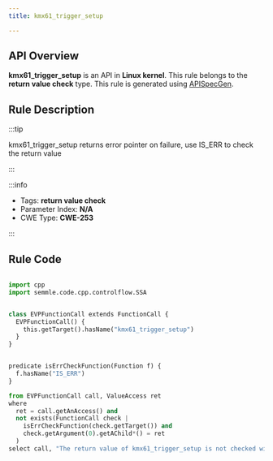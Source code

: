 ```yaml
---
title: kmx61_trigger_setup

---
```



## API Overview
**kmx61_trigger_setup** is an API in **Linux kernel**. This rule belongs to the **return value check** type. This rule is generated using [APISpecGen](../../tools/APISpecGen).
## Rule Description

:::tip

kmx61_trigger_setup returns error pointer on failure, use IS_ERR to check the return value

:::

:::info

- Tags: **return value check**
- Parameter Index: **N/A**
- CWE Type: **CWE-253**

:::

## Rule Code
```python

import cpp
import semmle.code.cpp.controlflow.SSA


class EVPFunctionCall extends FunctionCall {
  EVPFunctionCall() {
    this.getTarget().hasName("kmx61_trigger_setup")
  }
}


predicate isErrCheckFunction(Function f) {
  f.hasName("IS_ERR") 
}

from EVPFunctionCall call, ValueAccess ret
where
  ret = call.getAnAccess() and
  not exists(FunctionCall check |
    isErrCheckFunction(check.getTarget()) and
    check.getArgument(0).getAChild*() = ret
  )
select call, "The return value of kmx61_trigger_setup is not checked with IS_ERR."
    
```
